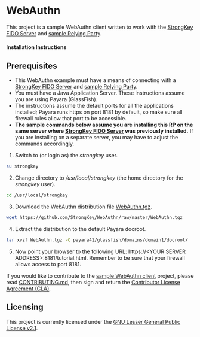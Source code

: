 # WebAuthn
This project is a sample WebAuthn client written to work with the [StrongKey FIDO Server](https://github.com/StrongKey/FIDO-Server) and [sample Relying Party](https://github.com/StrongKey/relying-party-java).


#### Installation Instructions ####

## Prerequisites

- This WebAuthn example must have a means of connecting with a [StrongKey FIDO Server](https://github.com/StrongKey/FIDO-Server) and [sample Relying Party](https://github.com/StrongKey/relying-party-java).  
- You must have a Java Application Server. These instructions assume you are using Payara (GlassFish).
- The instructions assume the default ports for all the applications installed; Payara runs https on port 8181 by default, so make sure all firewall rules allow that port to be accessible.
- **The sample commands below assume you are installing this RP on the same server where [StrongKey FIDO Server](https://github.com/StrongKey/FIDO-Server) was previously installed.** If you are installing on a separate server, you may have to adjust the commands accordingly.

1. Switch to (or login as) the _strongkey_ user.

```sh
su strongkey
```

2. Change directory to _/usr/local/strongkey_ (the home directory for the _strongkey_ user).

```sh
cd /usr/local/strongkey
```

3.  Download the WebAuthn distribution file [WebAuthn.tgz](https://github.com/StrongKey/WebAuthn/blob/master/WebAuthn.tgz).

```sh
wget https://github.com/StrongKey/WebAuthn/raw/master/WebAuthn.tgz
```

4. Extract the distribution to the default Payara docroot.

```sh
tar xvzf WebAuthn.tgz -C payara41/glassfish/domains/domain1/docroot/
```

5. Now point your browser to the following URL: https://\<YOUR SERVER ADDRESS>:8181/tutorial.html. Remember to be sure that your firewall allows access to port 8181.


If you would like to contribute to the [sample WebAuthn client](https://github.com/StrongKey/WebAuthn) project, please read [CONTRIBUTING.md](https://github.com/StrongKey/WebAuthn/blob/master/CONTRIBUTING.md), then sign and return the [Contributor License Agreement (CLA)](https://cla-assistant.io/StrongKey/FIDO-Server).

## Licensing
This project is currently licensed under the [GNU Lesser General Public License v2.1](https://github.com/StrongKey/relying-party-java/blob/master/LICENSE).


